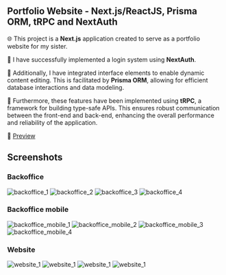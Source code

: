 ## Portfolio Website - Next.js/ReactJS, Prisma ORM, tRPC and NextAuth

🌐 This project is a **Next.js** application created to serve as a portfolio website for my sister.

🔐 I have successfully implemented a login system using **NextAuth**.

🎨 Additionally, I have integrated interface elements to enable dynamic content editing. This is facilitated by **Prisma ORM**, allowing for efficient database interactions and data modeling.

🚀 Furthermore, these features have been implemented using **tRPC**, a framework for building type-safe APIs. This ensures robust communication between the front-end and back-end, enhancing the overall performance and reliability of the application.

🔗 [Preview](https://call-to-consciousness.com/)

## Screenshots
### Backoffice
![backoffice_1](/screenshots/backoffice_screen_1.png)
![backoffice_2](/screenshots/backoffice_screen_2.png)
![backoffice_3](/screenshots/backoffice_screen_3.png)
![backoffice_4](/screenshots/backoffice_screen_4.png)

### Backoffice mobile
![backoffice_mobile_1](/screenshots/backoffice_mobile_screen_1.png)
![backoffice_mobile_2](/screenshots/backoffice_mobile_screen_2.png)
![backoffice_mobile_3](/screenshots/backoffice_mobile_screen_3.png)
![backoffice_mobile_4](/screenshots/backoffice_mobile_screen_4.png)

### Website
![website_1](/screenshots/screenshot_1.png)
![website_1](/screenshots/screenshot_2.png)
![website_1](/screenshots/screenshot_3.png)
![website_1](/screenshots/screenshot_4.png)
